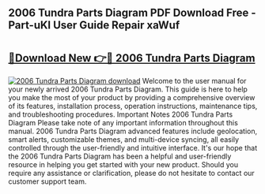 ## 2006 Tundra Parts Diagram PDF Download Free - Part-uKI User Guide Repair xaWuf

# <h2><a href="http://dflgsj4.blite.top/?on=2006+Tundra+Parts+Diagram">🔗Download New 👉🔴 2006 Tundra Parts Diagram</a></h2>

[![2006 Tundra Parts Diagram download](https://i.imgur.com/lujVjoI.png)](http://dflgsj4.blite.top/?on=2006+Tundra+Parts+Diagram)
Welcome to the user manual for your newly arrived 2006 Tundra Parts Diagram. This guide is here to help you make the most of your product by providing a comprehensive overview of its features, installation process, operation instructions, maintenance tips, and troubleshooting procedures. Important Notes 2006 Tundra Parts Diagram Please take note of any important information throughout this manual. 2006 Tundra Parts Diagram advanced features include geolocation, smart alerts, customizable themes, and multi-device syncing, all easily controlled through the user-friendly and intuitive interface. It's our hope that the 2006 Tundra Parts Diagram has been a helpful and user-friendly resource in helping you get started with your new product. Should you require any assistance or clarification, please do not hesitate to contact our customer support team.
